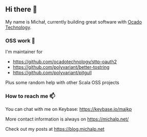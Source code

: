 ## Hi there 👋

My name is Michał, currently building great software with [Ocado Technology](http://www.ocadotechnology.com/).

### OSS work 🔭

I'm maintainer for 

- https://github.com/ocadotechnology/sttp-oauth2
- https://github.com/polyvariant/better-tostring
- https://github.com/polyvariant/pitgull

Plus some random help with other Scala OSS projects

### How to reach me 📫

You can chat with me on Keybase: https://keybase.io/majkp 

More contact information is always on https://michalp.net/

Check out my posts at https://blog.michalp.net
